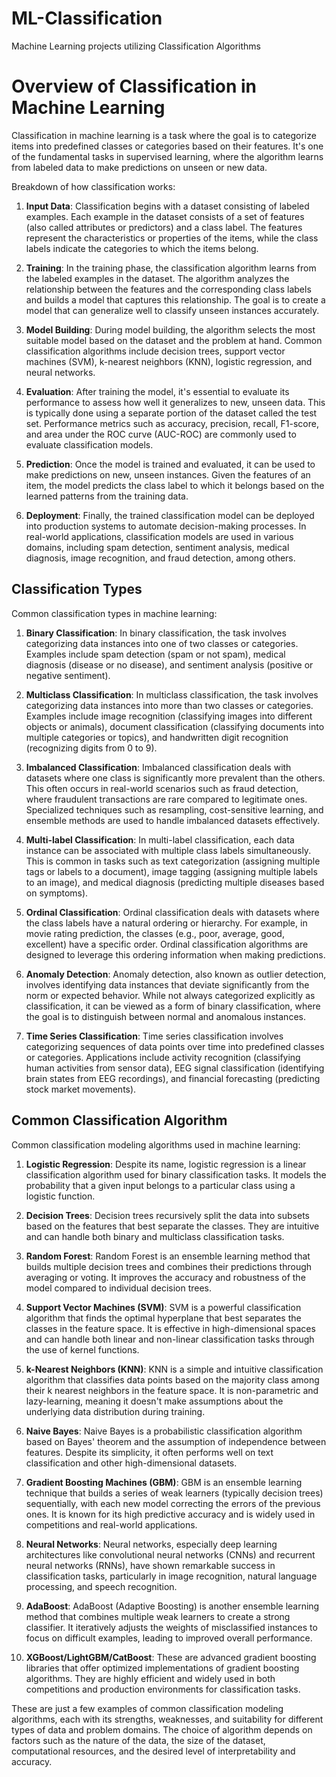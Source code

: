 # ML-Classification
Machine Learning projects utilizing Classification Algorithms

<h1>Overview of Classification in Machine Learning</h1>
Classification in machine learning is a task where the goal is to categorize items into predefined classes or categories based on their features. It's one of the fundamental tasks in supervised learning, where the algorithm learns from labeled data to make predictions on unseen or new data.

Breakdown of how classification works:

1. **Input Data**: Classification begins with a dataset consisting of labeled examples. Each example in the dataset consists of a set of features (also called attributes or predictors) and a class label. The features represent the characteristics or properties of the items, while the class labels indicate the categories to which the items belong.

2. **Training**: In the training phase, the classification algorithm learns from the labeled examples in the dataset. The algorithm analyzes the relationship between the features and the corresponding class labels and builds a model that captures this relationship. The goal is to create a model that can generalize well to classify unseen instances accurately.

3. **Model Building**: During model building, the algorithm selects the most suitable model based on the dataset and the problem at hand. Common classification algorithms include decision trees, support vector machines (SVM), k-nearest neighbors (KNN), logistic regression, and neural networks.

4. **Evaluation**: After training the model, it's essential to evaluate its performance to assess how well it generalizes to new, unseen data. This is typically done using a separate portion of the dataset called the test set. Performance metrics such as accuracy, precision, recall, F1-score, and area under the ROC curve (AUC-ROC) are commonly used to evaluate classification models.

5. **Prediction**: Once the model is trained and evaluated, it can be used to make predictions on new, unseen instances. Given the features of an item, the model predicts the class label to which it belongs based on the learned patterns from the training data.

6. **Deployment**: Finally, the trained classification model can be deployed into production systems to automate decision-making processes. In real-world applications, classification models are used in various domains, including spam detection, sentiment analysis, medical diagnosis, image recognition, and fraud detection, among others.

<h2>Classification Types</h2>
Common classification types in machine learning:

1. **Binary Classification**: In binary classification, the task involves categorizing data instances into one of two classes or categories. Examples include spam detection (spam or not spam), medical diagnosis (disease or no disease), and sentiment analysis (positive or negative sentiment).

2. **Multiclass Classification**: In multiclass classification, the task involves categorizing data instances into more than two classes or categories. Examples include image recognition (classifying images into different objects or animals), document classification (classifying documents into multiple categories or topics), and handwritten digit recognition (recognizing digits from 0 to 9).

3. **Imbalanced Classification**: Imbalanced classification deals with datasets where one class is significantly more prevalent than the others. This often occurs in real-world scenarios such as fraud detection, where fraudulent transactions are rare compared to legitimate ones. Specialized techniques such as resampling, cost-sensitive learning, and ensemble methods are used to handle imbalanced datasets effectively.

4. **Multi-label Classification**: In multi-label classification, each data instance can be associated with multiple class labels simultaneously. This is common in tasks such as text categorization (assigning multiple tags or labels to a document), image tagging (assigning multiple labels to an image), and medical diagnosis (predicting multiple diseases based on symptoms).

5. **Ordinal Classification**: Ordinal classification deals with datasets where the class labels have a natural ordering or hierarchy. For example, in movie rating prediction, the classes (e.g., poor, average, good, excellent) have a specific order. Ordinal classification algorithms are designed to leverage this ordering information when making predictions.

6. **Anomaly Detection**: Anomaly detection, also known as outlier detection, involves identifying data instances that deviate significantly from the norm or expected behavior. While not always categorized explicitly as classification, it can be viewed as a form of binary classification, where the goal is to distinguish between normal and anomalous instances.

7. **Time Series Classification**: Time series classification involves categorizing sequences of data points over time into predefined classes or categories. Applications include activity recognition (classifying human activities from sensor data), EEG signal classification (identifying brain states from EEG recordings), and financial forecasting (predicting stock market movements).


<h2>Common Classification Algorithm</h2>
Common classification modeling algorithms used in machine learning:

1. **Logistic Regression**: Despite its name, logistic regression is a linear classification algorithm used for binary classification tasks. It models the probability that a given input belongs to a particular class using a logistic function.

2. **Decision Trees**: Decision trees recursively split the data into subsets based on the features that best separate the classes. They are intuitive and can handle both binary and multiclass classification tasks.

3. **Random Forest**: Random Forest is an ensemble learning method that builds multiple decision trees and combines their predictions through averaging or voting. It improves the accuracy and robustness of the model compared to individual decision trees.

4. **Support Vector Machines (SVM)**: SVM is a powerful classification algorithm that finds the optimal hyperplane that best separates the classes in the feature space. It is effective in high-dimensional spaces and can handle both linear and non-linear classification tasks through the use of kernel functions.

5. **k-Nearest Neighbors (KNN)**: KNN is a simple and intuitive classification algorithm that classifies data points based on the majority class among their k nearest neighbors in the feature space. It is non-parametric and lazy-learning, meaning it doesn't make assumptions about the underlying data distribution during training.

6. **Naive Bayes**: Naive Bayes is a probabilistic classification algorithm based on Bayes' theorem and the assumption of independence between features. Despite its simplicity, it often performs well on text classification and other high-dimensional datasets.

7. **Gradient Boosting Machines (GBM)**: GBM is an ensemble learning technique that builds a series of weak learners (typically decision trees) sequentially, with each new model correcting the errors of the previous ones. It is known for its high predictive accuracy and is widely used in competitions and real-world applications.

8. **Neural Networks**: Neural networks, especially deep learning architectures like convolutional neural networks (CNNs) and recurrent neural networks (RNNs), have shown remarkable success in classification tasks, particularly in image recognition, natural language processing, and speech recognition.

9. **AdaBoost**: AdaBoost (Adaptive Boosting) is another ensemble learning method that combines multiple weak learners to create a strong classifier. It iteratively adjusts the weights of misclassified instances to focus on difficult examples, leading to improved overall performance.

10. **XGBoost/LightGBM/CatBoost**: These are advanced gradient boosting libraries that offer optimized implementations of gradient boosting algorithms. They are highly efficient and widely used in both competitions and production environments for classification tasks.

These are just a few examples of common classification modeling algorithms, each with its strengths, weaknesses, and suitability for different types of data and problem domains. The choice of algorithm depends on factors such as the nature of the data, the size of the dataset, computational resources, and the desired level of interpretability and accuracy.
